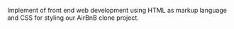 Implement of front end web development using HTML as markup language and CSS for styling our AirBnB clone project.
